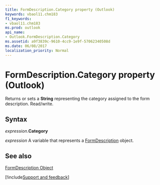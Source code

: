 ```yaml
---
title: FormDescription.Category property (Outlook)
keywords: vbaol11.chm183
f1_keywords:
- vbaol11.chm183
ms.prod: outlook
api_name:
- Outlook.FormDescription.Category
ms.assetid: a9f3839c-9610-4cc9-1e9f-57062340508d
ms.date: 06/08/2017
localization_priority: Normal
---
```



# FormDescription.Category property (Outlook)

Returns or sets a  **String** representing the category assigned to the form description. Read/write.


## Syntax

_expression_.**Category**

_expression_ A variable that represents a [FormDescription](Outlook.FormDescription.md) object.


## See also


[FormDescription Object](Outlook.FormDescription.md)

[!include[Support and feedback](~/includes/feedback-boilerplate.md)]